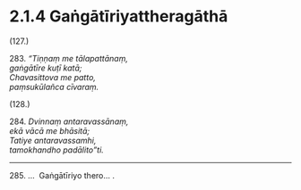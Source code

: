 # 2.1.4 Gaṅgātīriyattheragāthā

(127.)

283\. _“Tiṇṇaṃ me tālapattānaṃ,_  
_gaṅgātīre kuṭī katā;_  
_Chavasittova me patto,_  
_paṃsukūlañca cīvaraṃ._  

(128.)

284\. _Dvinnaṃ antaravassānaṃ,_  
_ekā vācā me bhāsitā;_  
_Tatiye antaravassamhi,_  
_tamokhandho padālito”ti._  

---

285\. …  Gaṅgātīriyo thero… .
